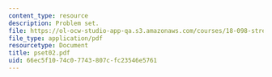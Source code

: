 ```yaml
---
content_type: resource
description: Problem set.
file: https://ol-ocw-studio-app-qa.s3.amazonaws.com/courses/18-098-street-fighting-mathematics-january-iap-2008/66ec5f1074c07743807cfc23546e5761_pset02.pdf
file_type: application/pdf
resourcetype: Document
title: pset02.pdf
uid: 66ec5f10-74c0-7743-807c-fc23546e5761
---
```

